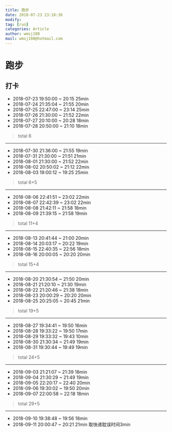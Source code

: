 ```yaml
---
title: 跑步
date: 2018-07-23 23:18:36	
modify: 
tag: [run]
categories: Article
author: wmsj100
mail: wmsj100@hotmail.com
---
```


# 跑步

## 打卡
- 2018-07-23 19:50:00 ~ 20:15  25min
- 2018-07-24 21:35:04 ~ 21:55  20min	
- 2018-07-25 22:47:00 ~ 23:14  25min
- 2018-07-26 21:30:00 ~ 21:52  22min
- 2018-07-27 20:10:00 ~ 20:28  18min
- 2018-07-28 20:50:00 ~ 21:10  18min
> total 6
--- 
- 2018-07-30 21:36:00 ~ 21:55  19min
- 2018-07-31 21:30:00 ~ 21:51  21min
- 2018-08-01 21:30:00 ~ 21:52  22min
- 2018-08-02 20:50:02 ~	21:12  22min
- 2018-08-03 19:00:12 ~ 19:25  25min
> total 6+5 
---
- 2018-08-06 22:41:51 ~ 23:02  22min
- 2018-08-07 22:42:39 ~ 23:02  22min
- 2018-08-08 21:42:11 ~ 21:58  18min	
- 2018-08-09 21:39:15 ~ 21:58  19min	
> total 11+4
---
- 2018-08-13 20:41:44 ~ 21:00  20min
- 2018-08-14 20:03:17 ~ 20:22  19min
- 2018-08-15 22:40:35 ~ 22:56  18min	
- 2018-08-16 20:00:05 ~ 20:20  20min
> total 15+4
---
- 2018-08-20 21:30:54 ~ 21:50  20min	
- 2018-08-21 21:20:10 ~ 21:30  19min
- 2018-08-22 21:20:46 ~ 21:38  18min
- 2018-08-23 20:00:29 ~ 20:20  20min	
- 2018-08-25 20:25:05 ~ 20:45  21min	
> total 19+5
---
- 2018-08-27 19:34:41 ~ 19:50  16min	
- 2018-08-28 19:33:22 ~	19:50  17min
- 2018-08-29 19:33:32 ~ 19:43  10min	
- 2018-08-30 21:30:34 ~ 21:49  19min	
- 2018-08-31 19:30:44 ~ 19:49  19min	
> total 24+5
---
- 2018-09-03 21:21:07 ~ 21:39  18min	
- 2018-09-04 21:30:29 ~ 21:49  19min	
- 2018-09-05 22:20:17 ~ 22:40  20min	
- 2018-09-06 19:30:02 ~ 19:50  20min	
- 2018-09-07 22:00:58 ~ 22:18  18min	
> total 29+5
---
- 2018-09-10 19:38:48 ~ 19:56  18min	
- 2018-09-11 20:00:47 ~ 20:21  21min 取快递耽误时间3min	
